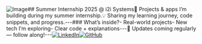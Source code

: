 ![Image](https://github.com/user-attachments/assets/9edfd1ce-80ea-4dd2-abdd-43ffeb9c2f50)## Summer Internship 2025 @ i2i Systems🚀 Projects & apps I’m building during my summer internship.💡 Sharing my learning journey, code snippets, and progress.---### What’s inside?- Real-world projects- New tech I’m exploring- Clear code + explanations---🔄 Updates coming regularly — follow along!---[![LinkedIn](https://img.shields.io/badge/LinkedIn-Connect-blue?logo=linkedin)](https://www.linkedin.com/in/mert-açar-22084423b/)[![GitHub](https://img.shields.io/badge/GitHub-Follow-black?logo=github)](https://github.com/mertacar-git)
